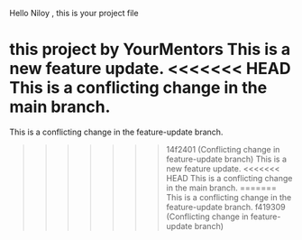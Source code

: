 Hello Niloy , this is your project file 

this project by YourMentors
This is a new feature update.
<<<<<<< HEAD
This is a conflicting change in the main branch.
=======
This is a conflicting change in the feature-update branch.
>>>>>>> 14f2401 (Conflicting change in feature-update branch)
This is a new feature update.
<<<<<<< HEAD
This is a conflicting change in the main branch.
=======
This is a conflicting change in the feature-update branch.
>>>>>>> f419309 (Conflicting change in feature-update branch)
